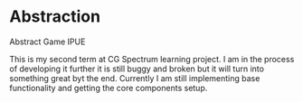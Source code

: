 # Abstraction
Abstract Game IPUE

This is my second term at CG Spectrum learning project. I am in the process of developing it further it is still buggy and broken but it will turn into something great byt the end. Currently I am still implementing base functionality and getting the core components setup. 
